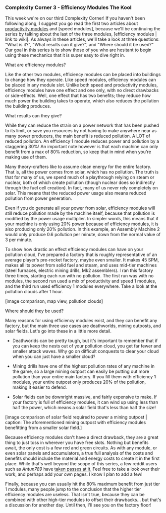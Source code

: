 ### Complexity Corner 3 - Efficiency Modules <author>The Kool</author>

This week we're on our third Complexity Corner!  If you haven't been following along, I suggest you go read the first two articles about [productivity modules](https://alt-f4.blog/ALTF4-12/#complexity-corner-productivity-modules-thekool) and [speed modules], because we'll be continuing the series by talking about the last of the three modules, [efficiency modules | link to wiki].  As always in these articles, we'll take a look at three questions: "What is it?",  "What results can it give?", and "Where should it be used?"  Our goal in this series is to show those of you who are hesitant to begin using these mechanics that it is super easy to dive right in.

What are efficiency modules?

Like the other two modules, efficiency modules can be placed into buildings to change how they operate.  Like speed modules, efficiency modules can be placed in any module slot.  Unlike both speed and productivity modules, efficiency modules have one effect and one only, with no direct drawbacks or side-effects.  Well, one effect that has two benefits; they reduce how much power the building takes to operate, which also reduces the pollution the building produces.

What results can they give?

While they can reduce the strain on a power network that has been pushed to its limit, or save you resources by not having to make anywhere near as many power producers, the main benefit is reduced pollution.  A LOT of reduced pollution.  An efficiency 1 module reduces power and pollution by a staggering 30%!  An important note however is that each machine can only benefit from a max of 80% reduction, so keep that in mind when you're making use of them.

Many theory-crafters like to assume clean energy for the entire factory.  That is, all the power comes from solar, which has no pollution.  The truth is that for many of us, we spend much of a playthrough relying on steam or nuclear, both of which create pollution (though nuclear does so indirectly through the fuel cell creation).  In fact, many of us never rely completely on solar.  This means that the reduced power usage also means reduced pollution from power generation.

Even if you do generate all your power from solar, efficiency modules will still reduce pollution made by the machine itself, because that pollution is modified by the power usage multiplier.  In simpler words, this means that if your machine is only using 20% power because of efficiency modules, it is also producing only 20% pollution.  In this example, an Assembly Machine 2 would only produce 0.6 pollution per minute, down from the normal value of 3 per minute.

To show how drastic an effect efficiency modules can have on your pollution cloud, I've prepared a factory that is roughly representative of an average player's pre-rocket factory, maybe even smaller.  It makes 45 SPM, makes all its power from solid fuel and steam, and uses mid-tier machines (steel furnaces, electric mining drills, Mk2 assemblers).  I ran this factory three times, starting each run with no pollution.  The first run was with no modules, the second run used a mix of productivity and speed 1 modules, and the third run used efficiency 1 modules everywhere.  Take a look at the pollution clouds after 1 hour.

[image comparison, map view, pollution clouds]

Where should they be used?

Many reasons for using efficiency modules exist, and they can benefit any factory, but the main three use cases are deathworlds, mining outposts, and solar fields.  Let's go into these in a little more detail.

* Deathworlds can be pretty tough, but it's important to remember that if you can keep the nests out of your pollution cloud, you get far fewer and smaller attack waves.  Why go on difficult conquests to clear your cloud when you can just have a smaller cloud?

* Mining drills have one of the highest pollution rates of any machine in the game, so a large mining outpost can easily be putting out more pollution than your entire main factory.  If you fill them with efficiency 1 modules, your entire outpost only produces 20% of the pollution, making it easier to defend.

* Solar fields can be downright massive, and fairly expensive to make.  If your factory is full of efficiency modules, it can wind up using less than half the power, which means a solar field that's less than half the size!

[image comparison of solar field required to power a mining outpost | caption: The aforementioned mining outpost with efficiency modules benefitting from a smaller solar field.]

Because efficiency modules don't have a direct drawback, they are a great thing to just toss in wherever you have free slots.  Nothing but benefits await, the only cost is a few red and green circuits.  As with any module, or even solar panels and accumulators, a true full analysis of the costs and benefits should include the material and energy costs to create it in the first place.  While that's well beyond the scope of this series, a few reddit users such as *Antun789* have [taken passes at it.](https://www.reddit.com/r/factorio/comments/gp454w/build_cost_and_power_efficiency_math_of_8_and_12/)  Feel free to take a look over their work, and perhaps add your own pages.  I know I plan to add a few!

Finally, because you can usually hit the 80% maximum benefit from just tier 1 modules, many people jump to the conclusion that the higher tier efficiency modules are useless.  That isn't true, because they can be combined with other high-tier modules to offset their drawbacks... but that's a discussion for another day.  Until then, I'll see you on the factory floor!